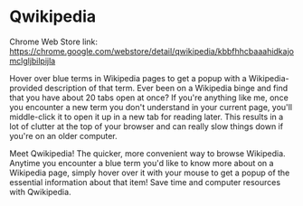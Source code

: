 Qwikipedia
==========

Chrome Web Store link: https://chrome.google.com/webstore/detail/qwikipedia/kbbfhhcbaaahidkajomclgljbilpijla


Hover over blue terms in Wikipedia pages to get a popup with a Wikipedia-provided description of that term.
Ever been on a Wikipedia binge and find that you have about 20 tabs open at once? If you're anything like me, once you encounter a new term you don't understand in your current page, you'll middle-click it to open it up in a new tab for reading later. This results in a lot of clutter at the top of your browser and can really slow things down if you're on an older computer.

Meet Qwikipedia! The quicker, more convenient way to browse Wikipedia. Anytime you encounter a blue term you'd like to know more about on a Wikipedia page, simply hover over it with your mouse to get a popup of the essential information about that item! Save time and computer resources with Qwikipedia.
